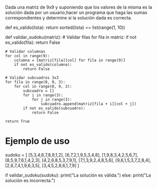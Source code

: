 Dada una matriz de 9x9 y suponiendo que los valores de la misma es la solución dada por un usuario,hacer un programa que haga las sumas correspondientes y determine si la solución dada es correcta.




def es_valido(lista):
    return sorted(lista) == list(range(1, 10))

def validar_sudoku(matriz):
    # Validar filas
    for fila in matriz:
        if not es_valido(fila):
            return False

    # Validar columnas
    for col in range(9):
        columna = [matriz[fila][col] for fila in range(9)]
        if not es_valido(columna):
            return False

    # Validar subcuadros 3x3
    for fila in range(0, 9, 3):
        for col in range(0, 9, 3):
            subcuadro = []
            for i in range(3):
                for j in range(3):
                    subcuadro.append(matriz[fila + i][col + j])
            if not es_valido(subcuadro):
                return False

    return True

# Ejemplo de uso
sudoku = [
    [5,3,4,6,7,8,9,1,2],
    [6,7,2,1,9,5,3,4,8],
    [1,9,8,3,4,2,5,6,7],
    [8,5,9,7,6,1,4,2,3],
    [4,2,6,8,5,3,7,9,1],
    [7,1,3,9,2,4,8,5,6],
    [9,6,1,5,3,7,2,8,4],
    [2,8,7,4,1,9,6,3,5],
    [3,4,5,2,8,6,1,7,9]
]

if validar_sudoku(sudoku):
    print("La solución es válida.")
else:
    print("La solución es incorrecta.")
